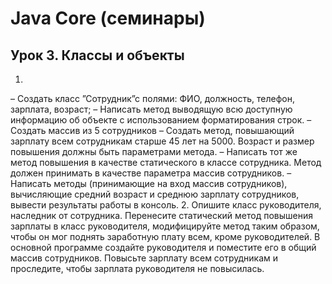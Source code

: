# Java Core (семинары)
## Урок 3. Классы и объекты
1. 
– Создать класс ”Сотрудник”с полями: ФИО, должность, телефон, зарплата, возраст;
– Написать метод выводящую всю доступную информацию об объекте с использованием форматирования строк.
– Создать массив из 5 сотрудников
– Создать метод, повышающий зарплату всем сотрудникам старше 45 лет на 5000. Возраст и размер повышения должны быть параметрами метода.
– Написать тот же метод повышения в качестве статического в классе сотрудника. Метод должен принимать в качестве параметра массив сотрудников.
– Написать методы (принимающие на вход массив сотрудников), вычисляющие средний возраст и среднюю зарплату сотрудников, вывести результаты работы в консоль.
2. Опишите класс руководителя, наследник от сотрудника. Перенесите статический метод повышения зарплаты в класс руководителя, модифицируйте метод таким образом, чтобы он мог поднять заработную плату всем, кроме руководителей. В основной программе создайте руководителя и поместите его в общий массив сотрудников. Повысьте зарплату всем сотрудникам и проследите, чтобы зарплата руководителя не повысилась.